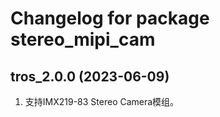 # Changelog for package stereo_mipi_cam

tros_2.0.0 (2023-06-09)
------------------
1. 支持IMX219-83 Stereo Camera模组。

